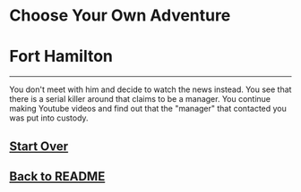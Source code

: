 # Choose Your Own Adventure
# Fort Hamilton
---
You don't meet with him and decide to watch the news instead. You see that there is a serial killer around that claims to be a manager. You continue making Youtube videos and find out that the "manager" that contacted you was put into custody.

## [Start Over](../home.md)
## [Back to README](../README.md)